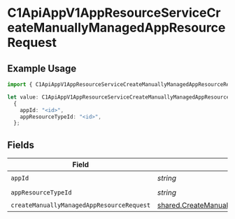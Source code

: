 # C1ApiAppV1AppResourceServiceCreateManuallyManagedAppResourceRequest

## Example Usage

```typescript
import { C1ApiAppV1AppResourceServiceCreateManuallyManagedAppResourceRequest } from "conductorone-sdk-typescript/sdk/models/operations";

let value: C1ApiAppV1AppResourceServiceCreateManuallyManagedAppResourceRequest =
  {
    appId: "<id>",
    appResourceTypeId: "<id>",
  };
```

## Fields

| Field                                                                                                                   | Type                                                                                                                    | Required                                                                                                                | Description                                                                                                             |
| ----------------------------------------------------------------------------------------------------------------------- | ----------------------------------------------------------------------------------------------------------------------- | ----------------------------------------------------------------------------------------------------------------------- | ----------------------------------------------------------------------------------------------------------------------- |
| `appId`                                                                                                                 | *string*                                                                                                                | :heavy_check_mark:                                                                                                      | N/A                                                                                                                     |
| `appResourceTypeId`                                                                                                     | *string*                                                                                                                | :heavy_check_mark:                                                                                                      | N/A                                                                                                                     |
| `createManuallyManagedAppResourceRequest`                                                                               | [shared.CreateManuallyManagedAppResourceRequest](../../../sdk/models/shared/createmanuallymanagedappresourcerequest.md) | :heavy_minus_sign:                                                                                                      | N/A                                                                                                                     |